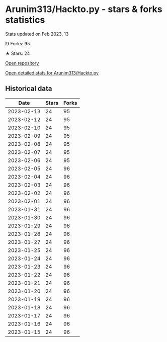 # Arunim313/Hackto.py - stars & forks statistics

Stats updated on Feb 2023, 13

☋ Forks: 95

★ Stars: 24

[Open repository](https://github.com/Arunim313/Hackto.py)

[Open detailed stats for Arunim313/Hackto.py](https://reviewgithub.com/rep/Arunim313/Hackto.py)

## Historical data
| Date | Stars | Forks |
|------|-------|-------|
| 2023-02-13 | 24 | 95 | 
| 2023-02-12 | 24 | 95 | 
| 2023-02-10 | 24 | 95 | 
| 2023-02-09 | 24 | 95 | 
| 2023-02-08 | 24 | 95 | 
| 2023-02-07 | 24 | 95 | 
| 2023-02-06 | 24 | 95 | 
| 2023-02-05 | 24 | 96 | 
| 2023-02-04 | 24 | 96 | 
| 2023-02-03 | 24 | 96 | 
| 2023-02-02 | 24 | 96 | 
| 2023-02-01 | 24 | 96 | 
| 2023-01-31 | 24 | 96 | 
| 2023-01-30 | 24 | 96 | 
| 2023-01-29 | 24 | 96 | 
| 2023-01-28 | 24 | 96 | 
| 2023-01-27 | 24 | 96 | 
| 2023-01-25 | 24 | 96 | 
| 2023-01-24 | 24 | 96 | 
| 2023-01-23 | 24 | 96 | 
| 2023-01-22 | 24 | 96 | 
| 2023-01-21 | 24 | 96 | 
| 2023-01-20 | 24 | 96 | 
| 2023-01-19 | 24 | 96 | 
| 2023-01-18 | 24 | 96 | 
| 2023-01-17 | 24 | 96 | 
| 2023-01-16 | 24 | 96 | 
| 2023-01-15 | 24 | 96 | 

